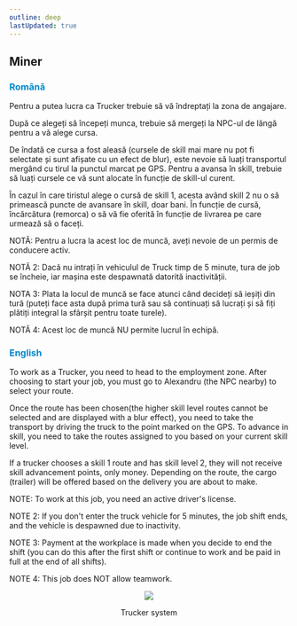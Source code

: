 ```yaml
---
outline: deep
lastUpdated: true
---
```


## Miner

### <span style="color: #0088CC">Română</span>

Pentru a putea lucra ca Trucker trebuie să vă îndreptați la zona de angajare. 

După ce alegeți să începeți munca, trebuie să mergeți la NPC-ul de lângă pentru a vă alege cursa. 

De îndată ce cursa a fost aleasă (cursele de skill mai mare nu pot fi selectate și sunt afișate cu un efect de blur), este nevoie să luați transportul mergând cu tirul la punctul marcat pe GPS. Pentru a avansa în skill, trebuie să luați cursele ce vă sunt alocate în funcție de skill-ul curent. 

În cazul în care tiristul alege o cursă de skill 1, acesta având skill 2 nu o să primească puncte de avansare în skill, doar bani. În funcție de cursă, încărcătura (remorca) o să vă fie oferită în funcție de livrarea pe care urmează să o faceți.

NOTĂ: Pentru a lucra la acest loc de muncă, aveți nevoie de un permis de conducere activ. 

NOTĂ 2: Dacă nu intrați în vehiculul de Truck timp de 5 minute, tura de job se încheie, iar mașina este despawnată datorită inactivității. 

NOTA 3: Plata la locul de muncă se face atunci când decideți să ieșiți din tură (puteți face asta după prima tură sau să continuați să lucrați și să fiți plătiți integral la sfârșit pentru toate turele). 

NOTĂ 4: Acest loc de muncă NU permite lucrul în echipă.

### <span style="color: #0088CC">English</span>

To work as a Trucker, you need to head to the employment zone. After choosing to start your job, you must go to Alexandru (the NPC nearby) to select your route.

Once the route has been chosen(the higher skill level routes cannot be selected and are displayed with a blur effect), you need to take the transport by driving the truck to the point marked on the GPS. To advance in skill, you need to take the routes assigned to you based on your current skill level.

If a trucker chooses a skill 1 route and has skill level 2, they will not receive skill advancement points, only money. Depending on the route, the cargo (trailer) will be offered based on the delivery you are about to make.

NOTE: To work at this job, you need an active driver's license. 

NOTE 2: If you don't enter the truck vehicle for 5 minutes, the job shift ends, and the vehicle is despawned due to inactivity. 

NOTE 3: Payment at the workplace is made when you decide to end the shift (you can do this after the first shift or continue to work and be paid in full at the end of all shifts). 

NOTE 4: This job does NOT allow teamwork.

<p align="center"><img src="https://i.imgur.com/jd0lvDS.gif"/></p>
<p style="text-align: center">Trucker system</p>